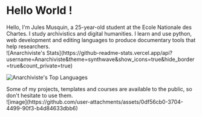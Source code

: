 # Hello World !

<div>
Hello, I'm Jules Musquin, a 25-year-old student at the Ecole Nationale des Chartes. I study archivistics and digital humanities. I learn and use python, web development and editing languages to produce documentary tools that help researchers.
</div>
<div>
![Anarchiviste's Stats](https://github-readme-stats.vercel.app/api?username=Anarchiviste&theme=synthwave&show_icons=true&hide_border=true&count_private=true)

![Anarchiviste's Top Languages](https://github-readme-stats.vercel.app/api/top-langs/?username=Anarchiviste&theme=synthwave&show_icons=true&hide_border=true&layout=compact)
</div>
<div>
Some of my projects, templates and courses are available to the public, so don't hesitate to use them. 
</div>
<div>
![image](https://github.com/user-attachments/assets/0df56cb0-3704-4499-90f3-b4d84633dbb6)
</div>

